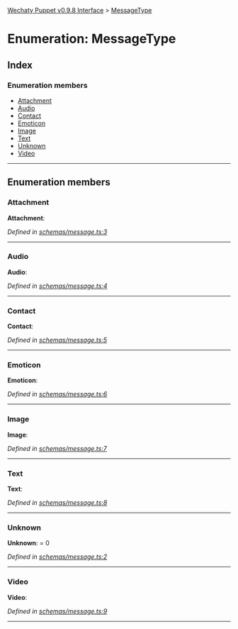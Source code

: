 [Wechaty Puppet v0.9.8 Interface](../README.md) > [MessageType](../enums/messagetype.md)

# Enumeration: MessageType

## Index

### Enumeration members

* [Attachment](messagetype.md#attachment)
* [Audio](messagetype.md#audio)
* [Contact](messagetype.md#contact)
* [Emoticon](messagetype.md#emoticon)
* [Image](messagetype.md#image)
* [Text](messagetype.md#text)
* [Unknown](messagetype.md#unknown)
* [Video](messagetype.md#video)

---

## Enumeration members

<a id="attachment"></a>

###  Attachment

**Attachment**: 

*Defined in [schemas/message.ts:3](https://github.com/Chatie/wechaty-puppet/blob/e056248/src/schemas/message.ts#L3)*

___
<a id="audio"></a>

###  Audio

**Audio**: 

*Defined in [schemas/message.ts:4](https://github.com/Chatie/wechaty-puppet/blob/e056248/src/schemas/message.ts#L4)*

___
<a id="contact"></a>

###  Contact

**Contact**: 

*Defined in [schemas/message.ts:5](https://github.com/Chatie/wechaty-puppet/blob/e056248/src/schemas/message.ts#L5)*

___
<a id="emoticon"></a>

###  Emoticon

**Emoticon**: 

*Defined in [schemas/message.ts:6](https://github.com/Chatie/wechaty-puppet/blob/e056248/src/schemas/message.ts#L6)*

___
<a id="image"></a>

###  Image

**Image**: 

*Defined in [schemas/message.ts:7](https://github.com/Chatie/wechaty-puppet/blob/e056248/src/schemas/message.ts#L7)*

___
<a id="text"></a>

###  Text

**Text**: 

*Defined in [schemas/message.ts:8](https://github.com/Chatie/wechaty-puppet/blob/e056248/src/schemas/message.ts#L8)*

___
<a id="unknown"></a>

###  Unknown

**Unknown**:  = 0

*Defined in [schemas/message.ts:2](https://github.com/Chatie/wechaty-puppet/blob/e056248/src/schemas/message.ts#L2)*

___
<a id="video"></a>

###  Video

**Video**: 

*Defined in [schemas/message.ts:9](https://github.com/Chatie/wechaty-puppet/blob/e056248/src/schemas/message.ts#L9)*

___

